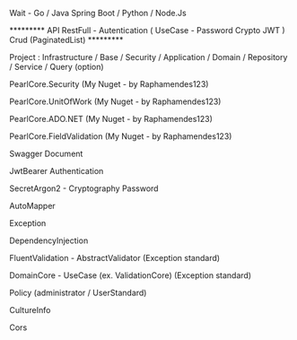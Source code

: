 Wait - Go / Java Spring Boot / Python / Node.Js

********* API RestFull - Autentication ( UseCase - Password Crypto JWT ) Crud (PaginatedList) ********* 

Project : Infrastructure / Base / Security / Application / Domain / Repository / Service / Query (option)

PearlCore.Security (My Nuget - by Raphamendes123)

PearlCore.UnitOfWork (My Nuget - by Raphamendes123)

PearlCore.ADO.NET (My Nuget - by Raphamendes123)

PearlCore.FieldValidation (My Nuget - by Raphamendes123)

Swagger Document

JwtBearer Authentication

SecretArgon2 - Cryptography Password

AutoMapper

Exception

DependencyInjection

FluentValidation - AbstractValidator (Exception standard)

DomainCore - UseCase (ex. ValidationCore) (Exception standard)

Policy (administrator / UserStandard)

CultureInfo

Cors
